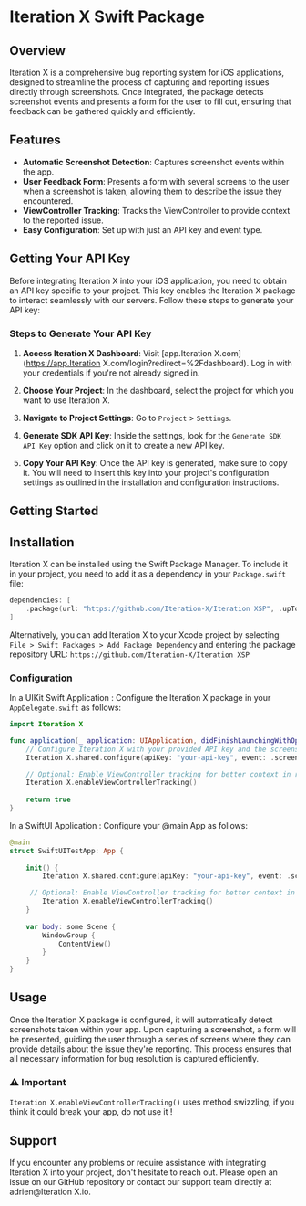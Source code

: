 # Iteration X Swift Package

## Overview
Iteration X is a comprehensive bug reporting system for iOS applications, designed to streamline the process of capturing and reporting issues directly through screenshots. Once integrated, the package detects screenshot events and presents a form for the user to fill out, ensuring that feedback can be gathered quickly and efficiently.

## Features
- **Automatic Screenshot Detection**: Captures screenshot events within the app.
- **User Feedback Form**: Presents a form with several screens to the user when a screenshot is taken, allowing them to describe the issue they encountered.
- **ViewController Tracking**: Tracks the ViewController to provide context to the reported issue.
- **Easy Configuration**: Set up with just an API key and event type.


## Getting Your API Key

Before integrating Iteration X into your iOS application, you need to obtain an API key specific to your project. This key enables the Iteration X package to interact seamlessly with our servers. Follow these steps to generate your API key:

### Steps to Generate Your API Key

1. **Access Iteration X Dashboard**: Visit [app.Iteration X.com](https://app.Iteration X.com/login?redirect=%2Fdashboard). Log in with your credentials if you're not already signed in.

2. **Choose Your Project**: In the dashboard, select the project for which you want to use Iteration X.

3. **Navigate to Project Settings**: Go to `Project` > `Settings`.

4. **Generate SDK API Key**: Inside the settings, look for the `Generate SDK API Key` option and click on it to create a new API key.

5. **Copy Your API Key**: Once the API key is generated, make sure to copy it. You will need to insert this key into your project's configuration settings as outlined in the installation and configuration instructions.


## Getting Started


## Installation

Iteration X can be installed using the Swift Package Manager. To include it in your project, you need to add it as a dependency in your `Package.swift` file:

```swift
dependencies: [
    .package(url: "https://github.com/Iteration-X/Iteration XSP", .upToNextMajor(from: "1.0.1"))
]
```

Alternatively, you can add Iteration X to your Xcode project by selecting `File > Swift Packages > Add Package Dependency` and entering the package repository URL: `https://github.com/Iteration-X/Iteration XSP`


### Configuration

In a UIKit Swift Application : Configure the Iteration X package in your `AppDelegate.swift` as follows:


```swift
import Iteration X

func application(_ application: UIApplication, didFinishLaunchingWithOptions launchOptions: [UIApplication.LaunchOptionsKey: Any]?) -> Bool {
    // Configure Iteration X with your provided API key and the screenshot event type.
    Iteration X.shared.configure(apiKey: "your-api-key", event: .screenshot)

    // Optional: Enable ViewController tracking for better context in reports.
    Iteration X.enableViewControllerTracking()
    
    return true
}
```

In a SwiftUI Application : Configure your @main App as follows: 

```swift
@main
struct SwiftUITestApp: App {
    
    init() {
        Iteration X.shared.configure(apiKey: "your-api-key", event: .screenshot)

     // Optional: Enable ViewController tracking for better context in reports.
        Iteration X.enableViewControllerTracking()
    }
    
    var body: some Scene {
        WindowGroup {
            ContentView()
        }
    }
}
```


## Usage
Once the Iteration X package is configured, it will automatically detect screenshots taken within your app. Upon capturing a screenshot, a form will be presented, guiding the user through a series of screens where they can provide details about the issue they're reporting. This process ensures that all necessary information for bug resolution is captured efficiently.

### ⚠️ Important

`Iteration X.enableViewControllerTracking()` uses method swizzling, if you think it could break your app, do not use it !





## Support
If you encounter any problems or require assistance with integrating Iteration X into your project, don't hesitate to reach out. Please open an issue on our GitHub repository or contact our support team directly at adrien@Iteration X.io.


